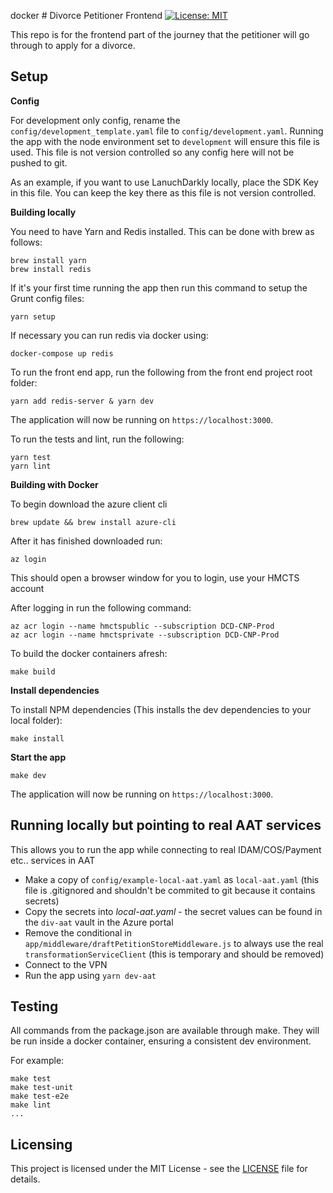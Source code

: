 docker # Divorce Petitioner Frontend [![License: MIT](https://img.shields.io/badge/License-MIT-yellow.svg)](https://opensource.org/licenses/MIT)

This repo is for the frontend part of the journey that the petitioner will go through to apply for a divorce.

## Setup

**Config**

For development only config, rename the `config/development_template.yaml` file to `config/development.yaml`. Running the app with the node environment set to `development` will ensure this file is used.
This file is not version controlled so any config here will not be pushed to git.

As an example, if you want to use LanuchDarkly locally, place the SDK Key in this file. You can keep the key there as this file is not version controlled.

**Building locally**

You need to have Yarn and Redis installed. This can be done with brew as follows:
```
brew install yarn
brew install redis
```

If it's your first time running the app then run this command to setup the Grunt config files:
```
yarn setup
```

If necessary you can run redis via docker using:
```
docker-compose up redis
```

To run the front end app, run the following from the front end project root folder:
```
yarn add redis-server & yarn dev
```

The application will now be running on ```https://localhost:3000```.

To run the tests and lint, run the following:
```
yarn test
yarn lint
```


**Building with Docker**

To begin download the azure client cli
```
brew update && brew install azure-cli
```

After it has finished downloaded run:
```
az login
```

This should open a browser window for you to login, use your HMCTS account

After logging in run the following command:
```
az acr login --name hmctspublic --subscription DCD-CNP-Prod
az acr login --name hmctsprivate --subscription DCD-CNP-Prod
```

To build the docker containers afresh:
```
make build
```


**Install dependencies**

To install NPM dependencies (This installs the dev dependencies to your local folder):
```
make install
```

**Start the app**
```
make dev
```

The application will now be running on  ```https://localhost:3000```.

## Running locally but pointing to real AAT services

This allows you to run the app while connecting to real IDAM/COS/Payment etc.. services in AAT

* Make a copy of `config/example-local-aat.yaml` as `local-aat.yaml` (this file is .gitignored and shouldn't be commited to git because it contains secrets)
* Copy the secrets into _local-aat.yaml_ - the secret values can be found in the `div-aat` vault in the Azure portal
* Remove the conditional in `app/middleware/draftPetitionStoreMiddleware.js` to always use the real `transformationServiceClient` (this is temporary and should be removed)
* Connect to the VPN
* Run the app using `yarn dev-aat`

##  Testing

All commands from the package.json are available through make. They will be run
inside a docker container, ensuring a consistent dev environment.

For example:
```
make test
make test-unit
make test-e2e
make lint
...
```

## Licensing

This project is licensed under the MIT License - see the [LICENSE](LICENSE) file for details.
